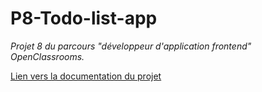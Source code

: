 # P8-Todo-list-app

_Projet 8 du parcours "développeur d'application frontend" OpenClassrooms._

[Lien vers la documentation du projet](https://github.com/Vaniom/P8-Todo-list-app/wiki/Accueil)
